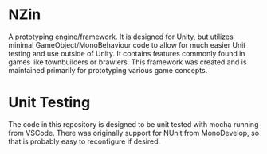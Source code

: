 # NZin
A prototyping engine/framework. It is designed for Unity, but utilizes minimal GameObject/MonoBehaviour code to allow for much easier Unit testing and use outside of Unity. It contains features commonly found in games like townbuilders or brawlers. This framework was created and is maintained primarily for prototyping various game concepts.

# Unit Testing
The code in this repository is designed to be unit tested with mocha running from VSCode. There was originally support for NUnit from MonoDevelop, so that is probably  easy to reconfigure if desired.